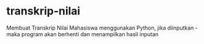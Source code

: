 # transkrip-nilai
Membuat Transkrip Nilai Mahasiswa menggunakan Python, jika diinputkan -  maka program akan berhenti dan menampilkan hasil inputan
